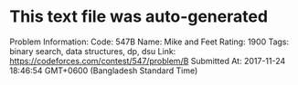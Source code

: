 # This text file was auto-generated

Problem Information:
Code: 547B
Name: Mike and Feet
Rating: 1900
Tags: binary search, data structures, dp, dsu
Link: https://codeforces.com/contest/547/problem/B
Submitted At: 2017-11-24 18:46:54 GMT+0600 (Bangladesh Standard Time)